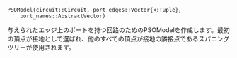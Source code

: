 ```
PSOModel(circuit::Circuit, port_edges::Vector{<:Tuple},
    port_names::AbstractVector)
```

与えられたエッジ上のポートを持つ回路のためのPSOModelを作成します。最初の頂点が接地として選ばれ、他のすべての頂点が接地の隣接点であるスパニングツリーが使用されます。
